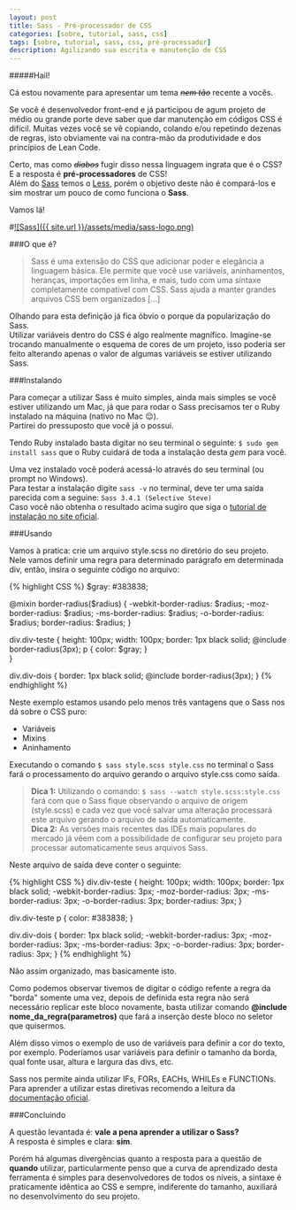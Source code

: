 ```yaml
---
layout: post
title: Sass - Pré-processador de CSS
categories: [sobre, tutorial, sass, css]
tags: [sobre, tutorial, sass, css, pré-processador]
description: Agilizando sua escrita e manutenção de CSS
---
```


#####Hail!


Cá estou novamente para apresentar um tema <span class="small">*<s>nem tão</s>*</span> recente a vocês.  

Se você é desenvolvedor front-end e já participou de agum projeto de médio ou grande porte deve saber que dar manutenção em códigos CSS é difícil. Muitas vezes você se vê copiando, colando e/ou repetindo dezenas de regras, isto obviamente vai na contra-mão da produtividade e dos princípios de Lean Code.  

Certo, mas como *<s class="small">diabos</s>* fugir disso nessa linguagem ingrata que é o CSS? E a resposta é **pré-processadores** de CSS!  
Além do [Sass](http://sass-lang.com) temos o [Less](http://lesscss.org), porém o objetivo deste não é compará-los e sim mostrar um pouco de como funciona o **Sass**.  

Vamos lá!

#[![Sass]({{ site.url }}/assets/media/sass-logo.png)](http://sass-lang.com)  

###O que é?

> Sass é uma extensão do CSS que adicionar poder e elegância a linguagem básica. Ele permite que você use variáveis, aninhamentos, heranças, importações em linha, e mais, tudo com uma síntaxe completamente compatível com CSS. Sass ajuda a manter grandes arquivos CSS bem organizados [...]

Olhando para esta definição já fica óbvio o porque da popularização do Sass.  
Utilizar variáveis dentro do CSS é algo realmente magnífico. Imagine-se trocando manualmente o esquema de cores de um projeto, isso poderia ser feito alterando apenas o valor de algumas variáveis se estiver utilizando Sass.

###Instalando

Para começar a utilizar Sass é muito simples, ainda mais simples se você estiver utilizando um Mac, já que para rodar o Sass precisamos ter o Ruby instalado na máquina (nativo no Mac 😌).  
Partirei do pressuposto que você já o possui.  

Tendo Ruby instalado basta digitar no seu terminal o seguinte: `$ sudo gem install sass` que o Ruby cuidará de toda a instalação desta *gem* para você.

Uma vez instalado você poderá acessá-lo através do seu terminal (ou prompt no Windows).  
Para testar a instalação digite `sass -v` no terminal, deve ter uma saída parecida com a seguine: `Sass 3.4.1 (Selective Steve)`  
Caso você não obtenha o resultado acima sugiro que siga o [tutorial de instalação no site oficial](http://sass-lang.com/install).

###Usando

Vamos à pratica: crie um arquivo style.scss no diretório do seu projeto.  
Nele vamos definir uma regra para determinado parágrafo em determinada div, então, insira o seguinte código no arquivo:

{% highlight CSS %}
$gray: #383838;

@mixin border-radius($radius) {
    -webkit-border-radius: $radius;
    -moz-border-radius: $radius;
    -ms-border-radius: $radius;
    -o-border-radius: $radius;
    border-radius: $radius;
}

div.div-teste {
    height: 100px;
    width: 100px;
    border: 1px black solid;
    @include border-radius(3px);
    p {
        color: $gray;
    }	
}

div.div-dois {
    border: 1px black solid;
    @include border-radius(3px);
}
{% endhighlight %}

Neste exemplo estamos usando pelo menos três vantagens que o Sass nos dá sobre o CSS puro:

- Variáveis
- Mixins
- Aninhamento

Executando o comando `$ sass style.scss style.css` no terminal o Sass fará o processamento do arquivo gerando o arquivo style.css como saída. 

> **Dica 1:** Utilizando o comando: `$ sass --watch style.scss:style.css` fará com que o Sass fique observando o arquivo de origem (style.scss) e cada vez que você salvar uma alteração processará este arquivo gerando o arquivo de saída automaticamente.  
**Dica 2:** As versões mais recentes das IDEs mais populares do mercado já vêem com a possibilidade de configurar seu projeto para processar automaticamente seus arquivos Sass.

Neste arquivo de saída deve conter o seguinte:

{% highlight CSS %}
div.div-teste {
    height: 100px;
    width: 100px;
    border: 1px black solid;
    -webkit-border-radius: 3px;
    -moz-border-radius: 3px;
    -ms-border-radius: 3px;
    -o-border-radius: 3px;
    border-radius: 3px; 
}

div.div-teste p {
    color: #383838; 
}

div.div-dois {
    border: 1px black solid;
    -webkit-border-radius: 3px;
    -moz-border-radius: 3px;
    -ms-border-radius: 3px;
    -o-border-radius: 3px;
    border-radius: 3px; 
}
{% endhighlight %}
<p class="small">Não assim organizado, mas basicamente isto.</p>

Como podemos observar tivemos de digitar o código refente a regra da "borda" somente uma vez, depois de definida esta regra não será necessário replicar este bloco novamente, basta utilizar comando **@include nome_da_regra(parametros)** que fará a inserção deste bloco no seletor que quisermos.  

Além disso vimos o exemplo de uso de variáveis para definir a cor do texto, por exemplo. Poderíamos usar variáveis para definir o tamanho da borda, qual fonte usar, altura e largura das divs, etc.  

Sass nos permite ainda utilizar IFs, FORs, EACHs, WHILEs e FUNCTIONs. Para aprender a utilizar estas diretivas recomendo a leitura da [documentação oficial](http://sass-lang.com/documentation/file.SASS_REFERENCE.html#control_directives__expressions).

###Concluindo

A questão levantada é: **vale a pena aprender a utilizar o Sass?**  
A resposta é simples e clara: **sim**.

Porém há algumas divergências quanto a resposta para a questão de **quando** utilizar, particularmente penso que a curva de aprendizado desta ferramenta é simples para desenvolvedores de todos os níveis, a sintaxe é praticamente idêntica ao CSS e sempre, indiferente do tamanho, auxiliará no desenvolvimento do seu projeto.